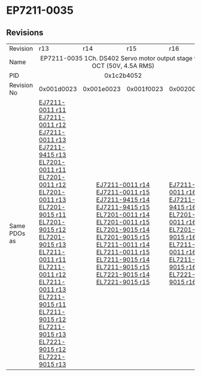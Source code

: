 # EP7211-0035

## Revisions
<table>
<tr>
<td>Revision</td>
<td>r13</td>
<td>r14</td>
<td>r15</td>
<td>r16</td>
</tr>
<tr>
<td>Name</td>
<td colspan=4 align="center">EP7211-0035 1Ch. DS402 Servo motor output stage with OCT (50V, 4.5A RMS)</td>
</tr>
<tr>
<td>PID</td>
<td colspan=4 align="center">0x1c2b4052</td>
</tr>
<tr>
<td>Revision No</td>
<td>0x001d0023</td>
<td>0x001e0023</td>
<td>0x001f0023</td>
<td>0x00200023</td>
</tr>
<tr>
<td>Same PDOs as</td>
<td><a href="EJ7211-0011.md">EJ7211-0011 r11</a><br/><a href="EJ7211-0011.md">EJ7211-0011 r12</a><br/><a href="EJ7211-0011.md">EJ7211-0011 r13</a><br/><a href="EJ7211-9415.md">EJ7211-9415 r13</a><br/><a href="EL7201-0011.md">EL7201-0011 r11</a><br/><a href="EL7201-0011.md">EL7201-0011 r12</a><br/><a href="EL7201-0011.md">EL7201-0011 r13</a><br/><a href="EL7201-9015.md">EL7201-9015 r11</a><br/><a href="EL7201-9015.md">EL7201-9015 r12</a><br/><a href="EL7201-9015.md">EL7201-9015 r13</a><br/><a href="EL7211-0011.md">EL7211-0011 r11</a><br/><a href="EL7211-0011.md">EL7211-0011 r12</a><br/><a href="EL7211-0011.md">EL7211-0011 r13</a><br/><a href="EL7211-9015.md">EL7211-9015 r11</a><br/><a href="EL7211-9015.md">EL7211-9015 r12</a><br/><a href="EL7211-9015.md">EL7211-9015 r13</a><br/><a href="EL7221-9015.md">EL7221-9015 r12</a><br/><a href="EL7221-9015.md">EL7221-9015 r13</a></td>
<td colspan=2 align="center"><a href="EJ7211-0011.md">EJ7211-0011 r14</a><br/><a href="EJ7211-0011.md">EJ7211-0011 r15</a><br/><a href="EJ7211-9415.md">EJ7211-9415 r14</a><br/><a href="EJ7211-9415.md">EJ7211-9415 r15</a><br/><a href="EL7201-0011.md">EL7201-0011 r14</a><br/><a href="EL7201-0011.md">EL7201-0011 r15</a><br/><a href="EL7201-9015.md">EL7201-9015 r14</a><br/><a href="EL7201-9015.md">EL7201-9015 r15</a><br/><a href="EL7211-0011.md">EL7211-0011 r14</a><br/><a href="EL7211-0011.md">EL7211-0011 r15</a><br/><a href="EL7211-9015.md">EL7211-9015 r14</a><br/><a href="EL7211-9015.md">EL7211-9015 r15</a><br/><a href="EL7221-9015.md">EL7221-9015 r14</a><br/><a href="EL7221-9015.md">EL7221-9015 r15</a></td>
<td><a href="EJ7211-0011.md">EJ7211-0011 r16</a><br/><a href="EJ7211-9415.md">EJ7211-9415 r16</a><br/><a href="EL7201-0011.md">EL7201-0011 r16</a><br/><a href="EL7201-9015.md">EL7201-9015 r16</a><br/><a href="EL7211-0011.md">EL7211-0011 r16</a><br/><a href="EL7211-9015.md">EL7211-9015 r16</a><br/><a href="EL7221-9015.md">EL7221-9015 r16</a></td>
</tr>
</table>
